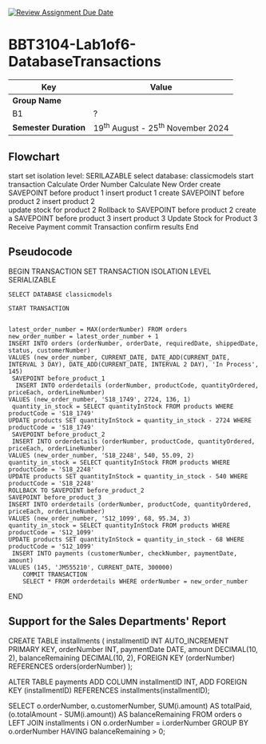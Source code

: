 [![Review Assignment Due Date](https://classroom.github.com/assets/deadline-readme-button-22041afd0340ce965d47ae6ef1cefeee28c7c493a6346c4f15d667ab976d596c.svg)](https://classroom.github.com/a/r-tQZu0l)
# BBT3104-Lab1of6-DatabaseTransactions


| **Key**                                                               | Value                                                                                                                                                                              |
|---------------|---------------------------------------------------------|
| **Group Name** 
B1                                                              | ? |
| **Semester Duration**                                                 | 19<sup>th</sup> August - 25<sup>th</sup> November 2024                                                                                                                       |

## Flowchart
start 
set isolation level: SERILAZABLE
select database: classicmodels
start transaction
Calculate Order Number
Calculate New Order
create SAVEPOINT before product 1
insert product 1 
create SAVEPOINT before product 2
insert product 2  
update stock for product 2 
Rollback to SAVEPOINT before product 2
create a SAVEPOINT before product 3 
insert product 3 
Update Stock for Product 3 
Receive Payment
commit Transaction
confirm results
End
## Pseudocode
BEGIN TRANSACTION
    SET TRANSACTION ISOLATION LEVEL SERIALIZABLE
    
    SELECT DATABASE classicmodels
    
    START TRANSACTION
    
  
    latest_order_number = MAX(orderNumber) FROM orders
    new_order_number = latest_order_number + 1
    INSERT INTO orders (orderNumber, orderDate, requiredDate, shippedDate, status, customerNumber)
    VALUES (new_order_number, CURRENT_DATE, DATE_ADD(CURRENT_DATE, INTERVAL 3 DAY), DATE_ADD(CURRENT_DATE, INTERVAL 2 DAY), 'In Process', 145)
     SAVEPOINT before_product_1
      INSERT INTO orderdetails (orderNumber, productCode, quantityOrdered, priceEach, orderLineNumber)
    VALUES (new_order_number, 'S18_1749', 2724, 136, 1)
     quantity_in_stock = SELECT quantityInStock FROM products WHERE productCode = 'S18_1749'
    UPDATE products SET quantityInStock = quantity_in_stock - 2724 WHERE productCode = 'S18_1749'
     SAVEPOINT before_product_2
     INSERT INTO orderdetails (orderNumber, productCode, quantityOrdered, priceEach, orderLineNumber)
    VALUES (new_order_number, 'S18_2248', 540, 55.09, 2)
    quantity_in_stock = SELECT quantityInStock FROM products WHERE productCode = 'S18_2248'
    UPDATE products SET quantityInStock = quantity_in_stock - 540 WHERE productCode = 'S18_2248'
    ROLLBACK TO SAVEPOINT before_product_2
    SAVEPOINT before_product_3
    INSERT INTO orderdetails (orderNumber, productCode, quantityOrdered, priceEach, orderLineNumber)
    VALUES (new_order_number, 'S12_1099', 68, 95.34, 3)
    quantity_in_stock = SELECT quantityInStock FROM products WHERE productCode = 'S12_1099'
    UPDATE products SET quantityInStock = quantity_in_stock - 68 WHERE productCode = 'S12_1099'
     INSERT INTO payments (customerNumber, checkNumber, paymentDate, amount)
    VALUES (145, 'JM555210', CURRENT_DATE, 300000)
        COMMIT TRANSACTION
        SELECT * FROM orderdetails WHERE orderNumber = new_order_number
END
## Support for the Sales Departments' Report
CREATE TABLE installments (
    installmentID INT AUTO_INCREMENT PRIMARY KEY,
    orderNumber INT,
    paymentDate DATE,
    amount DECIMAL(10, 2),
    balanceRemaining DECIMAL(10, 2),
    FOREIGN KEY (orderNumber) REFERENCES orders(orderNumber)
);

ALTER TABLE payments
ADD COLUMN installmentID INT,
ADD FOREIGN KEY (installmentID) REFERENCES installments(installmentID);


SELECT
    o.orderNumber,
    o.customerNumber,
    SUM(i.amount) AS totalPaid,
    (o.totalAmount - SUM(i.amount)) AS balanceRemaining
FROM orders o
LEFT JOIN installments i ON o.orderNumber = i.orderNumber
GROUP BY o.orderNumber
HAVING balanceRemaining > 0;